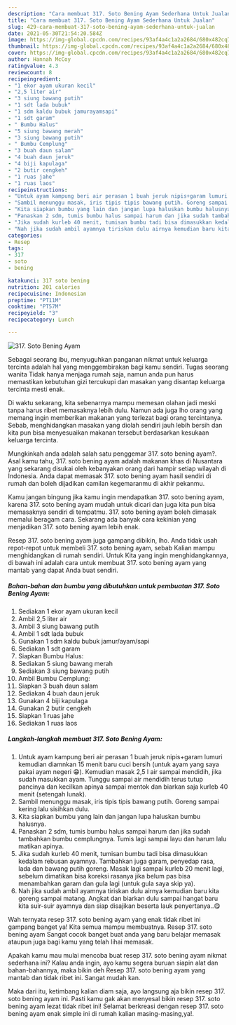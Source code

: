 ```yaml
---
description: "Cara membuat 317. Soto Bening Ayam Sederhana Untuk Jualan"
title: "Cara membuat 317. Soto Bening Ayam Sederhana Untuk Jualan"
slug: 429-cara-membuat-317-soto-bening-ayam-sederhana-untuk-jualan
date: 2021-05-30T21:54:20.584Z
image: https://img-global.cpcdn.com/recipes/93af4a4c1a2a2684/680x482cq70/317-soto-bening-ayam-foto-resep-utama.jpg
thumbnail: https://img-global.cpcdn.com/recipes/93af4a4c1a2a2684/680x482cq70/317-soto-bening-ayam-foto-resep-utama.jpg
cover: https://img-global.cpcdn.com/recipes/93af4a4c1a2a2684/680x482cq70/317-soto-bening-ayam-foto-resep-utama.jpg
author: Hannah McCoy
ratingvalue: 4.3
reviewcount: 8
recipeingredient:
- "1 ekor ayam ukuran kecil"
- "2,5 liter air"
- "3 siung bawang putih"
- "1 sdt lada bubuk"
- "1 sdm kaldu bubuk jamurayamsapi"
- "1 sdt garam"
- " Bumbu Halus"
- "5 siung bawang merah"
- "3 siung bawang putih"
- " Bumbu Cemplung"
- "3 buah daun salam"
- "4 buah daun jeruk"
- "4 biji kapulaga"
- "2 butir cengkeh"
- "1 ruas jahe"
- "1 ruas laos"
recipeinstructions:
- "Untuk ayam kampung beri air perasan 1 buah jeruk nipis+garam lumuri kemudian diamnkan 15 menit baru cuci bersih (untuk ayam yang saya pakai ayam negeri 😁). Kemudian masak 2,5 l air sampai mendidih, jika sudah masukkan ayam. Tunggu sampai air mendidih terus tutup pancinya dan kecilkan apinya sampai mentok dan biarkan saja kurleb 40 menit (setengah lunak)."
- "Sambil menunggu masak, iris tipis tipis bawang putih. Goreng sampai kering lalu sisihkan dulu."
- "Kita siapkan bumbu yang lain dan jangan lupa haluskan bumbu halusnya."
- "Panaskan 2 sdm, tumis bumbu halus sampai harum dan jika sudah tambahkan bumbu cemplungnya. Tumis lagi sampai layu dan harum lalu matikan apinya."
- "Jika sudah kurleb 40 menit, tumisan bumbu tadi bisa dimasukkan kedalam rebusan ayamnya. Tambahkan juga garam, penyedap rasa, lada dan bawang putih goreng. Masak lagi sampai kurleb 20 menit lagi, sebelum dimatikan bisa koreksi rasanya jika belum pas bisa menambahkan garam dan gula lagi (untuk gula saya skip ya)."
- "Nah jika sudah ambil ayamnya tiriskan dulu airnya kemudian baru kita goreng sampai matang. Angkat dan biarkan dulu sampai hangat baru kita suir-suir ayamnya dan siap disajikan beserta lauk penyertanya..😋"
categories:
- Resep
tags:
- 317
- soto
- bening

katakunci: 317 soto bening 
nutrition: 201 calories
recipecuisine: Indonesian
preptime: "PT11M"
cooktime: "PT57M"
recipeyield: "3"
recipecategory: Lunch

---
```



![317. Soto Bening Ayam](https://img-global.cpcdn.com/recipes/93af4a4c1a2a2684/680x482cq70/317-soto-bening-ayam-foto-resep-utama.jpg)

Sebagai seorang ibu, menyuguhkan panganan nikmat untuk keluarga tercinta adalah hal yang menggembirakan bagi kamu sendiri. Tugas seorang  wanita Tidak hanya menjaga rumah saja, namun anda pun harus memastikan kebutuhan gizi tercukupi dan masakan yang disantap keluarga tercinta mesti enak.

Di waktu  sekarang, kita sebenarnya mampu memesan olahan jadi meski tanpa harus ribet memasaknya lebih dulu. Namun ada juga lho orang yang memang ingin memberikan makanan yang terlezat bagi orang tercintanya. Sebab, menghidangkan masakan yang diolah sendiri jauh lebih bersih dan kita pun bisa menyesuaikan makanan tersebut berdasarkan kesukaan keluarga tercinta. 



Mungkinkah anda adalah salah satu penggemar 317. soto bening ayam?. Asal kamu tahu, 317. soto bening ayam adalah makanan khas di Nusantara yang sekarang disukai oleh kebanyakan orang dari hampir setiap wilayah di Indonesia. Anda dapat memasak 317. soto bening ayam hasil sendiri di rumah dan boleh dijadikan camilan kegemaranmu di akhir pekanmu.

Kamu jangan bingung jika kamu ingin mendapatkan 317. soto bening ayam, karena 317. soto bening ayam mudah untuk dicari dan juga kita pun bisa memasaknya sendiri di tempatmu. 317. soto bening ayam boleh dimasak memalui beragam cara. Sekarang ada banyak cara kekinian yang menjadikan 317. soto bening ayam lebih enak.

Resep 317. soto bening ayam juga gampang dibikin, lho. Anda tidak usah repot-repot untuk membeli 317. soto bening ayam, sebab Kalian mampu menghidangkan di rumah sendiri. Untuk Kita yang ingin menghidangkannya, di bawah ini adalah cara untuk membuat 317. soto bening ayam yang mantab yang dapat Anda buat sendiri.

<!--inarticleads1-->

##### Bahan-bahan dan bumbu yang dibutuhkan untuk pembuatan 317. Soto Bening Ayam:

1. Sediakan 1 ekor ayam ukuran kecil
1. Ambil 2,5 liter air
1. Ambil 3 siung bawang putih
1. Ambil 1 sdt lada bubuk
1. Gunakan 1 sdm kaldu bubuk jamur/ayam/sapi
1. Sediakan 1 sdt garam
1. Siapkan  Bumbu Halus:
1. Sediakan 5 siung bawang merah
1. Sediakan 3 siung bawang putih
1. Ambil  Bumbu Cemplung:
1. Siapkan 3 buah daun salam
1. Sediakan 4 buah daun jeruk
1. Gunakan 4 biji kapulaga
1. Gunakan 2 butir cengkeh
1. Siapkan 1 ruas jahe
1. Sediakan 1 ruas laos




<!--inarticleads2-->

##### Langkah-langkah membuat 317. Soto Bening Ayam:

1. Untuk ayam kampung beri air perasan 1 buah jeruk nipis+garam lumuri kemudian diamnkan 15 menit baru cuci bersih (untuk ayam yang saya pakai ayam negeri 😁). Kemudian masak 2,5 l air sampai mendidih, jika sudah masukkan ayam. Tunggu sampai air mendidih terus tutup pancinya dan kecilkan apinya sampai mentok dan biarkan saja kurleb 40 menit (setengah lunak).
1. Sambil menunggu masak, iris tipis tipis bawang putih. Goreng sampai kering lalu sisihkan dulu.
1. Kita siapkan bumbu yang lain dan jangan lupa haluskan bumbu halusnya.
1. Panaskan 2 sdm, tumis bumbu halus sampai harum dan jika sudah tambahkan bumbu cemplungnya. Tumis lagi sampai layu dan harum lalu matikan apinya.
1. Jika sudah kurleb 40 menit, tumisan bumbu tadi bisa dimasukkan kedalam rebusan ayamnya. Tambahkan juga garam, penyedap rasa, lada dan bawang putih goreng. Masak lagi sampai kurleb 20 menit lagi, sebelum dimatikan bisa koreksi rasanya jika belum pas bisa menambahkan garam dan gula lagi (untuk gula saya skip ya).
1. Nah jika sudah ambil ayamnya tiriskan dulu airnya kemudian baru kita goreng sampai matang. Angkat dan biarkan dulu sampai hangat baru kita suir-suir ayamnya dan siap disajikan beserta lauk penyertanya..😋




Wah ternyata resep 317. soto bening ayam yang enak tidak ribet ini gampang banget ya! Kita semua mampu membuatnya. Resep 317. soto bening ayam Sangat cocok banget buat anda yang baru belajar memasak ataupun juga bagi kamu yang telah lihai memasak.

Apakah kamu mau mulai mencoba buat resep 317. soto bening ayam nikmat sederhana ini? Kalau anda ingin, ayo kamu segera buruan siapin alat dan bahan-bahannya, maka bikin deh Resep 317. soto bening ayam yang mantab dan tidak ribet ini. Sangat mudah kan. 

Maka dari itu, ketimbang kalian diam saja, ayo langsung aja bikin resep 317. soto bening ayam ini. Pasti kamu gak akan menyesal bikin resep 317. soto bening ayam lezat tidak ribet ini! Selamat berkreasi dengan resep 317. soto bening ayam enak simple ini di rumah kalian masing-masing,ya!.

